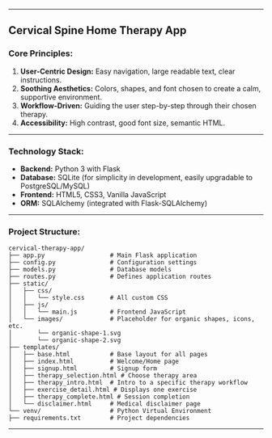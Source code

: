 
---

## Cervical Spine Home Therapy App

### Core Principles:

1.  **User-Centric Design:** Easy navigation, large readable text, clear instructions.
2.  **Soothing Aesthetics:** Colors, shapes, and font chosen to create a calm, supportive environment.
3.  **Workflow-Driven:** Guiding the user step-by-step through their chosen therapy.
4.  **Accessibility:** High contrast, good font size, semantic HTML.

---

### Technology Stack:

*   **Backend:** Python 3 with Flask
*   **Database:** SQLite (for simplicity in development, easily upgradable to PostgreSQL/MySQL)
*   **Frontend:** HTML5, CSS3, Vanilla JavaScript
*   **ORM:** SQLAlchemy (integrated with Flask-SQLAlchemy)

---

### Project Structure:

```
cervical-therapy-app/
├── app.py                  # Main Flask application
├── config.py               # Configuration settings
├── models.py               # Database models
├── routes.py               # Defines application routes
├── static/
│   ├── css/
│   │   └── style.css       # All custom CSS
│   ├── js/
│   │   └── main.js         # Frontend JavaScript
│   └── images/             # Placeholder for organic shapes, icons, etc.
│       └── organic-shape-1.svg
│       └── organic-shape-2.svg
├── templates/
│   ├── base.html           # Base layout for all pages
│   ├── index.html          # Welcome/Home page
│   ├── signup.html         # Signup form
│   ├── therapy_selection.html # Choose therapy area
│   ├── therapy_intro.html  # Intro to a specific therapy workflow
│   ├── exercise_detail.html # Displays one exercise
│   ├── therapy_complete.html # Session completion
│   └── disclaimer.html     # Medical disclaimer page
└── venv/                   # Python Virtual Environment
├── requirements.txt        # Project dependencies
```

---
